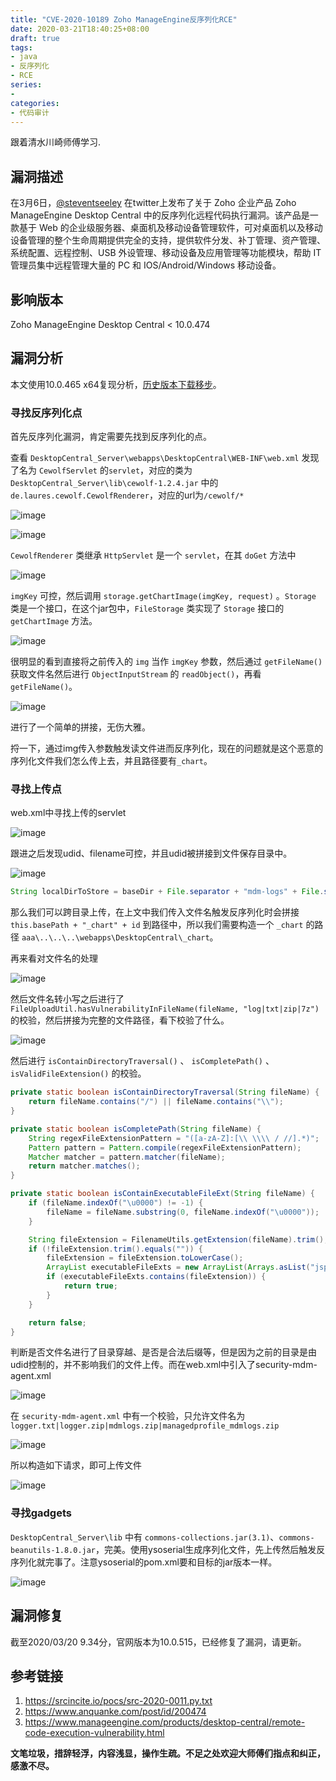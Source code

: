 ```yaml
---
title: "CVE-2020-10189 Zoho ManageEngine反序列化RCE"
date: 2020-03-21T18:40:25+08:00
draft: true
tags:
- java
- 反序列化
- RCE
series:
-
categories:
- 代码审计
---
```


跟着清水川崎师傅学习.
<!--more-->
## 漏洞描述
在3月6日，[@steventseeley](https://twitter.com/steventseeley/status/1235635108498948096) 在twitter上发布了关于 Zoho 企业产品 Zoho ManageEngine Desktop Central 中的反序列化远程代码执行漏洞。该产品是一款基于 Web 的企业级服务器、桌面机及移动设备管理软件，可对桌面机以及移动设备管理的整个生命周期提供完全的支持，提供软件分发、补丁管理、资产管理、系统配置、远程控制、USB 外设管理、移动设备及应用管理等功能模块，帮助 IT 管理员集中远程管理大量的 PC 和 IOS/Android/Windows 移动设备。

## 影响版本
Zoho ManageEngine Desktop Central < 10.0.474

## 漏洞分析

本文使用10.0.465 x64复现分析，[历史版本下载移步](http://archives.manageengine.com/desktop-central/)。

### 寻找反序列化点
首先反序列化漏洞，肯定需要先找到反序列化的点。

查看 `DesktopCentral_Server\webapps\DesktopCentral\WEB-INF\web.xml` 发现了名为 `CewolfServlet` 的`servlet`，对应的类为 `DesktopCentral_Server\lib\cewolf-1.2.4.jar` 中的 `de.laures.cewolf.CewolfRenderer`，对应的url为`/cewolf/*`

![image](https://y4er.com/img/uploads/20200321182965.png)

![image](https://y4er.com/img/uploads/20200321185502.png)

`CewolfRenderer` 类继承 `HttpServlet` 是一个 `servlet`，在其 `doGet` 方法中

![image](https://y4er.com/img/uploads/20200321182003.png)

`imgKey` 可控，然后调用 `storage.getChartImage(imgKey, request)` 。`Storage` 类是一个接口，在这个jar包中，`FileStorage` 类实现了 `Storage` 接口的 `getChartImage` 方法。

![image](https://y4er.com/img/uploads/20200321181041.png)

很明显的看到直接将之前传入的 `img` 当作 `imgKey` 参数，然后通过 `getFileName()` 获取文件名然后进行 `ObjectInputStream` 的 `readObject()`，再看 `getFileName()`。

![image](https://y4er.com/img/uploads/20200321183565.png)

进行了一个简单的拼接，无伤大雅。

捋一下，通过img传入参数触发读文件进而反序列化，现在的问题就是这个恶意的序列化文件我们怎么传上去，并且路径要有`_chart`。

### 寻找上传点
web.xml中寻找上传的servlet

![image](https://y4er.com/img/uploads/20200321186974.png)

跟进之后发现udid、filename可控，并且udid被拼接到文件保存目录中。

![image](https://y4er.com/img/uploads/20200321185491.png)

```java
String localDirToStore = baseDir + File.separator + "mdm-logs" + File.separator + this.customerID + File.separator + this.deviceName + "_" + udid;
```

那么我们可以跨目录上传，在上文中我们传入文件名触发反序列化时会拼接 `this.basePath + "_chart" + id` 到路径中，所以我们需要构造一个 `_chart` 的路径 `aaa\..\..\..\webapps\DesktopCentral\_chart`。


再来看对文件名的处理

![image](https://y4er.com/img/uploads/20200321186665.png)

然后文件名转小写之后进行了 `FileUploadUtil.hasVulnerabilityInFileName(fileName, "log|txt|zip|7z")` 的校验，然后拼接为完整的文件路径，看下校验了什么。

![image](https://y4er.com/img/uploads/20200321184618.png)

然后进行 `isContainDirectoryTraversal()` 、 `isCompletePath()` 、 `isValidFileExtension()` 的校验。

```java
private static boolean isContainDirectoryTraversal(String fileName) {
    return fileName.contains("/") || fileName.contains("\\");
}

private static boolean isCompletePath(String fileName) {
    String regexFileExtensionPattern = "([a-zA-Z]:[\\ \\\\ / //].*)";
    Pattern pattern = Pattern.compile(regexFileExtensionPattern);
    Matcher matcher = pattern.matcher(fileName);
    return matcher.matches();
}

private static boolean isContainExecutableFileExt(String fileName) {
    if (fileName.indexOf("\u0000") != -1) {
        fileName = fileName.substring(0, fileName.indexOf("\u0000"));
    }

    String fileExtension = FilenameUtils.getExtension(fileName).trim();
    if (!fileExtension.trim().equals("")) {
        fileExtension = fileExtension.toLowerCase();
        ArrayList executableFileExts = new ArrayList(Arrays.asList("jsp", "js", "html", "htm", "shtml", "shtm", "hta", "asp"));
        if (executableFileExts.contains(fileExtension)) {
            return true;
        }
    }

    return false;
}
```

判断是否文件名进行了目录穿越、是否是合法后缀等，但是因为之前的目录是由udid控制的，并不影响我们的文件上传。而在web.xml中引入了security-mdm-agent.xml

![image](https://y4er.com/img/uploads/20200321187536.png)

在 `security-mdm-agent.xml` 中有一个校验，只允许文件名为 `logger.txt|logger.zip|mdmlogs.zip|managedprofile_mdmlogs.zip`

![image](https://y4er.com/img/uploads/20200321183022.png)

所以构造如下请求，即可上传文件

![image](https://y4er.com/img/uploads/20200321181636.png)

### 寻找gadgets
`DesktopCentral_Server\lib` 中有 `commons-collections.jar(3.1)`、`commons-beanutils-1.8.0.jar`，完美。使用ysoserial生成序列化文件，先上传然后触发反序列化就完事了。注意ysoserial的pom.xml要和目标的jar版本一样。

![image](https://y4er.com/img/uploads/20200321181885.png)

## 漏洞修复
截至2020/03/20 9.34分，官网版本为10.0.515，已经修复了漏洞，请更新。

## 参考链接
1. https://srcincite.io/pocs/src-2020-0011.py.txt
2. https://www.anquanke.com/post/id/200474
3. https://www.manageengine.com/products/desktop-central/remote-code-execution-vulnerability.html

**文笔垃圾，措辞轻浮，内容浅显，操作生疏。不足之处欢迎大师傅们指点和纠正，感激不尽。**